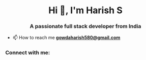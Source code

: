 <h1 align="center">Hi 👋, I'm Harish S</h1>
<h3 align="center">A passionate full stack developer from India</h3>

- 📫 How to reach me **gowdaharish580@gmail.com**

<h3 align="left">Connect with me:</h3>
<p align="left">
</p>


